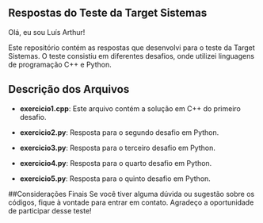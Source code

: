 ## Respostas do Teste da Target Sistemas

Olá, eu sou Luís Arthur!

Este repositório contém as respostas que desenvolvi para o teste da Target Sistemas. O teste consistiu em diferentes desafios, onde utilizei linguagens de programação C++ e Python.

## Descrição dos Arquivos

- **exercicio1.cpp**: Este arquivo contém a solução em C++ do primeiro desafio.
  
- **exercicio2.py**: Resposta para o segundo desafio em Python.
  
- **exercicio3.py**: Resposta para o terceiro desafio em Python.
  
- **exercicio4.py**: Resposta para o quarto desafio em Python.
  
- **exercicio5.py**: Resposta para o quinto desafio em Python.

##Considerações Finais
Se você tiver alguma dúvida ou sugestão sobre os códigos, fique à vontade para entrar em contato. Agradeço a oportunidade de participar desse teste!

